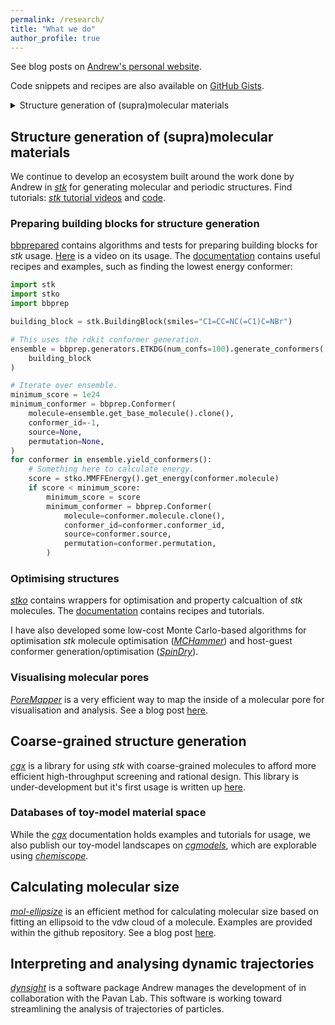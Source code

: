 ```yaml
---
permalink: /research/
title: "What we do"
author_profile: true
---
```


See blog posts on [Andrew's personal website](https://andrewtarzia.github.io/year-archive/).

Code snippets and recipes are also available on [GitHub Gists](https://gist.github.com/andrewtarzia).

<details>
<summary>
   Structure generation of (supra)molecular materials 
</summary>
    <p>
    We continue to develop an ecosystem built around the work done by Andrew in [<i>stk</i>](https://github.com/lukasturcani/stk) for generating molecular and periodic structures. Find tutorials: [<i>stk</i> tutorial videos](https://www.youtube.com/watch?v=mPr9D7nCQ84&list=PLIWYdPQ9hLzVngMF8NOkiApMtgc_ZwZgO) and [code](https://github.com/andrewtarzia/stk-examples).
    </p>
</details>



## Structure generation of (supra)molecular materials

We continue to develop an ecosystem built around the work done by Andrew in [<i>stk</i>](https://github.com/lukasturcani/stk) for generating molecular and periodic structures. Find tutorials: [<i>stk</i> tutorial videos](https://www.youtube.com/watch?v=mPr9D7nCQ84&list=PLIWYdPQ9hLzVngMF8NOkiApMtgc_ZwZgO) and [code](https://github.com/andrewtarzia/stk-examples).


### Preparing building blocks for structure generation

[bbprepared](https://github.com/andrewtarzia/bbprepared) contains algorithms and tests for preparing building blocks for <i>stk</i> usage. [Here](https://youtu.be/dbQwhlpf5Jc) is a video on its usage. The [documentation](https://bbprepared.readthedocs.io/en/latest/) contains useful recipes and examples, such as finding the lowest energy conformer:

```python
import stk
import stko
import bbprep

building_block = stk.BuildingBlock(smiles="C1=CC=NC(=C1)C=NBr")

# This uses the rdkit conformer generation.
ensemble = bbprep.generators.ETKDG(num_confs=100).generate_conformers(
    building_block
)

# Iterate over ensemble.
minimum_score = 1e24
minimum_conformer = bbprep.Conformer(
    molecule=ensemble.get_base_molecule().clone(),
    conformer_id=-1,
    source=None,
    permutation=None,
)
for conformer in ensemble.yield_conformers():
    # Something here to calculate energy.
    score = stko.MMFFEnergy().get_energy(conformer.molecule)
    if score < minimum_score:
        minimum_score = score
        minimum_conformer = bbprep.Conformer(
            molecule=conformer.molecule.clone(),
            conformer_id=conformer.conformer_id,
            source=conformer.source,
            permutation=conformer.permutation,
        )
```


### Optimising structures

[<i>stko</i>](https://github.com/JelfsMaterialsGroup/stko) contains wrappers for optimisation and property calcualtion of <i>stk</i> molecules.
The [documentation](https://stko-docs.readthedocs.io/) contains recipes and tutorials.

I have also developed some low-cost Monte Carlo-based algorithms for optimisation _stk_ molecule optimisation ([_MCHammer_](https://github.com/andrewtarzia/MCHammer)) and host-guest conformer generation/optimisation ([_SpinDry_](https://github.com/andrewtarzia/SpinDry)).

### Visualising molecular pores

[_PoreMapper_](https://github.com/andrewtarzia/PoreMapper) is a very efficient way to map the inside of a molecular pore for visualisation and analysis. See a blog post [here](https://andrewtarzia.github.io/posts/2021/11/poremapper-post/).


## Coarse-grained structure generation

[_cgx_](https://github.com/andrewtarzia/CGExplore) is a library for using _stk_ with coarse-grained molecules to afford more efficient high-throughput screening and rational design. This library is under-development but it's first usage is written up [here](https://chemrxiv.org/engage/chemrxiv/article-details/64c7aed1658ec5f7e57cf4d8).

### Databases of toy-model material space

While the [_cgx_](https://cgexplore.readthedocs.io/en/latest/) documentation holds examples and tutorials for usage, we also publish our toy-model landscapes on [_cgmodels_](https://cgmodels.readthedocs.io/en/latest/), which are explorable using [_chemiscope_](https://chemiscope.org).


## Calculating molecular size

[_mol-ellipsize_](https://github.com/andrewtarzia/mol-ellipsize) is an efficient method for calculating molecular size based on fitting an ellipsoid to the vdw cloud of a molecule. Examples are provided within the github repository. See a blog post [here](https://andrewtarzia.github.io/posts/2022/01/molellipsize-post/).

## Interpreting and analysing dynamic trajectories

[_dynsight_](https://github.com/GMPavanLab/dynsight) is a software package Andrew manages the development of in collaboration with the Pavan Lab.
This software is working toward streamlining the analysis of trajectories of particles.
